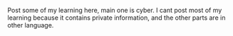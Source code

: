 Post some of my learning here, main one is cyber.
I cant post most of my learning because it contains private
information, and the other parts are in other language.